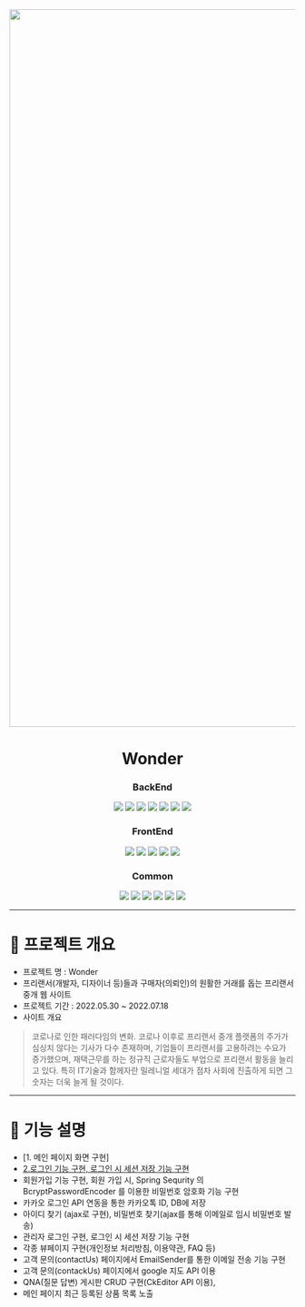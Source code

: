 <div align="center">   

<img width="1265" alt="wonder_main" src="https://user-images.githubusercontent.com/105181325/180354050-83e6cb06-571d-4687-bc1a-6e740961edbc.png">


# Wonder
   
### BackEnd   
<img src="https://img.shields.io/badge/Java-007396?style=for-the-badge&logo=Java&logoColor=white"/></a>
<img src="https://img.shields.io/badge/Jstl-007396?style=for-the-badge&logo=jstl&logoColor=white"/></a>
<img src="https://img.shields.io/badge/Oracle-red?style=for-the-badge&logo=oracle&logoColor=white"/></a>
<img src="https://img.shields.io/badge/SqlDeveloper-548294?style=for-the-badge&logo=sqldeveloper&logoColor=white"/></a>
<img src="https://img.shields.io/badge/MyBatis-black?style=for-the-badge&logo=bybatis&logoColor=white"/></a>
<img src="https://img.shields.io/badge/Tomcat-F8DC75?style=for-the-badge&logo=apachetomcat&logoColor=black"/></a>
<img src="https://img.shields.io/badge/Spring-6DB33F?style=for-the-badge&logo=Spring&logoColor=white"/></a>   
### FrontEnd   
<img src="https://img.shields.io/badge/Html5-E34F26?style=for-the-badge&logo=Html5&logoColor=white"/></a>
<img src="https://img.shields.io/badge/CSS3-1572B6?style=for-the-badge&logo=CSS3&logoColor=white"/></a>
<img src="https://img.shields.io/badge/JavaScript-F7DF1E?style=for-the-badge&logo=javascript&logoColor=black"/></a>
<img src="https://img.shields.io/badge/jQuery-0769AD?style=for-the-badge&logo=jquery&logoColor=white"/></a>
<img src="https://img.shields.io/badge/Bootstrap-7952B3?style=for-the-badge&logo=bootstrap&logoColor=white"/></a>   
### Common   
<img src="https://img.shields.io/badge/kakao-FFCD00?style=for-the-badge&logo=kakao&logoColor=black"/></a>
<img src="https://img.shields.io/badge/Three.js-000000?style=for-the-badge&logo=Three.js&logoColor=white"/></a>
<img src="https://img.shields.io/badge/chart.js-FF6384?style=for-the-badge&logo=chart.js&logoColor=white"/></a>
<img src="https://img.shields.io/badge/sheet.js-007396?style=for-the-badge&logo=Java&logoColor=white"/></a>
<img src="https://img.shields.io/badge/DATA.go.kr-007396?style=for-the-badge&logo=Java&logoColor=white"/></a>
<img src="https://img.shields.io/badge/iamport-007396?style=for-the-badge&logo=Java&logoColor=white"/></a>



</div>

***
# 📌 프로젝트 개요

- 프로젝트 명 : Wonder
- 프리랜서(개발자, 디자이너 등)들과 구매자(의뢰인)의 원활한 거래를 돕는 프리랜서 중개 웹 사이트
- 프로젝트 기간 : 2022.05.30 ~ 2022.07.18
- 사이트 개요   
> 코로나로 인한 패러다임의 변화.
> 코로나 이후로 프리랜서 중개 플랫폼의 주가가 심싱치 않다는 기사가 다수 존재하며, 기업들이 프리랜서를 고용하려는 수요가 증가했으며,
재택근무를 하는 정규직 근로자들도 부업으로 프리랜서 활동을 늘리고 있다. 특히 IT기술과 함께자란 밀레니얼 세대가 점차 사회에 진출하게 되면 그 숫자는 더욱 늘게 될 것이다. 




   
***
# 📌 기능 설명

- [1. 메인 페이지 화면 구현]
- [2.로그인 기능 구현, 로그인 시 세션 저장 기능 구현](https://github.com/hyokker/wonder/blob/main/%EA%B5%AC%ED%98%84%EA%B8%B0%EB%8A%A5%EC%84%A4%EB%AA%85/%EB%A1%9C%EA%B7%B8%EC%9D%B8%EA%B8%B0%EB%8A%A5.md) 
- 회원가입 기능 구현, 회원 가입 시, Spring Sequrity 의 BcryptPasswordEncoder 를 이용한 비밀번호 암호화 기능 구현
- 카카오 로그인 API 연동을 통한 카카오톡 ID, DB에 저장
- 아이디 찾기 (ajax로 구현), 비밀번호 찾기(ajax를 통해 이메일로 임시 비밀번호 발송)
- 관리자 로그인 구현, 로그인 시 세션 저장 기능 구현
- 각종 뷰페이지 구현(개인정보 처리방침, 이용약관, FAQ 등)
- 고객 문의(contactUs) 페이지에서 EmailSender를 통한 이메일 전송 기능 구현
- 고객 문의(contackUs) 페이지에서 google 지도 API 이용
- QNA(질문 답변) 게시판 CRUD 구현(CkEditor API 이용), 
- 메인 페이지 최근 등록된 상품 목록 노출


